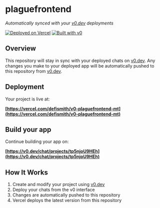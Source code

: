 # plaguefrontend

*Automatically synced with your [v0.dev](https://v0.dev) deployments*

[![Deployed on Vercel](https://img.shields.io/badge/Deployed%20on-Vercel-black?style=for-the-badge&logo=vercel)](https://vercel.com/defismith/v0-plaguefrontend-mt)
[![Built with v0](https://img.shields.io/badge/Built%20with-v0.dev-black?style=for-the-badge)](https://v0.dev/chat/projects/tp5njoU9HEh)

## Overview

This repository will stay in sync with your deployed chats on [v0.dev](https://v0.dev).
Any changes you make to your deployed app will be automatically pushed to this repository from [v0.dev](https://v0.dev).

## Deployment

Your project is live at:

**[https://vercel.com/defismith/v0-plaguefrontend-mt](https://vercel.com/defismith/v0-plaguefrontend-mt)**

## Build your app

Continue building your app on:

**[https://v0.dev/chat/projects/tp5njoU9HEh](https://v0.dev/chat/projects/tp5njoU9HEh)**

## How It Works

1. Create and modify your project using [v0.dev](https://v0.dev)
2. Deploy your chats from the v0 interface
3. Changes are automatically pushed to this repository
4. Vercel deploys the latest version from this repository